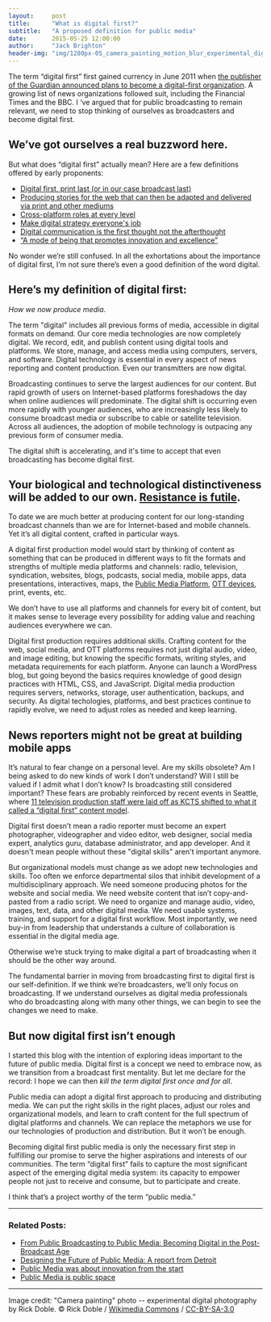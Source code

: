 ```yaml
---
layout:     post
title:      "What is digital first?"
subtitle:   "A proposed definition for public media"
date:       2015-05-25 12:00:00
author:     "Jack Brighton"
header-img: "img/1280px-05_camera_painting_motion_blur_experimental_digital_photography_by_Rick_Doble.jpg"
---
```


The term “digital first” first gained currency in June 2011 when [the publisher of the Guardian announced plans to become a digital-first organization](http://www.theguardian.com/gnm-press-office/guardian-news-media-digital-first-organisation). A growing list of news organizations followed suit, including the Financial Times and the BBC. I ‘ve argued that for public broadcasting to remain relevant, we need to stop thinking of ourselves as broadcasters and become digital first. 

## We’ve got ourselves a real buzzword here. 

But what does “digital first” actually mean? Here are a few definitions offered by early proponents:

- [Digital first, print last (or in our case broadcast last)](http://www.inma.org/blogs/integrated-advertising-sales/post.cfm/so-what-soes-digital-first-really-mean)
- [Producing stories for the web that can then be adapted and delivered via print and other mediums](http://www.epublishing.com/blogs/1-the-epublishing-blog/post/256-the-digital-first-publishing-strategy--it-s-about-time-)
- [Cross-platform roles at every level](https://www.journalism.co.uk/news/key-lessons-from-digital-first-magazine-leaders/s2/a554179/) 
- [Make digital strategy everyone's job](http://www.huffingtonpost.com/vala-afshar/digital-first_b_4975207.html)
- [Digital communication is the first thought not the afterthought](http://digitalbydefault.com/2012/09/29/digital-thirst/)
- [“A mode of being that promotes innovation and excellence”](http://www.technologyreview.com/view/428072/technology-review-goes-digital-first/)

No wonder we’re still confused. In all the exhortations about the importance of digital first, I’m not sure there’s even a good definition of the word digital.

## Here’s my definition of digital first:

_How we now produce media_. 

The term "digital" includes all previous forms of media, accessible in digital formats on demand. Our core media technologies are now completely digital. We record, edit, and publish content using digital tools and platforms. We store, manage, and access media using computers, servers, and software. Digital technology is essential in every aspect of news reporting and content production. Even our transmitters are now digital.

Broadcasting continues to serve the largest audiences for our content. But rapid growth of users on Internet-based platforms foreshadows the day when online audiences will predominate. The digital shift is occurring even more rapidly with younger audiences, who are increasingly less likely to consume broadcast media or subscribe to cable or satellite television. Across all audiences, the adoption of mobile technology is outpacing any previous form of consumer media.

The digital shift is accelerating, and it's time to accept that even broadcasting has become digital first.


## Your biological and technological distinctiveness will be added to our own. [Resistance is futile](http://en.wikipedia.org/wiki/Borg_%28Star_Trek%29).

To date we are much better at producing content for our long-standing broadcast channels than we are for Internet-based and mobile channels. Yet it’s all digital content, crafted in particular ways. 

A digital first production model would start by thinking of content as something that can be produced in different ways to fit the formats and strengths of multiple media platforms and channels: radio, television, syndication, websites, blogs, podcasts, social media, mobile apps, data presentations, interactives, maps, the [Public Media Platform](http://publicmediaplatform.org/), [OTT devices](http://en.wikipedia.org/wiki/Over-the-top_content), print, events, etc. 

We don’t have to use all platforms and channels for every bit of content, but it makes sense to leverage every possibility for adding value and reaching audiences everywhere we can.

Digital first production requires additional skills. Crafting content for the web, social media, and OTT platforms requires not just digital audio, video, and image editing, but knowing the specific formats, writing styles, and metadata requirements for each platform. Anyone can launch a WordPress blog, but going beyond the basics requires knowledge of good design practices with HTML, CSS, and JavaScript. Digital media production requires servers, networks, storage, user authentication, backups, and security. As digital techologies, platforms, and best practices continue to rapidly evolve, we need to adjust roles as needed and keep learning. 

## News reporters might not be great at building mobile apps

It’s natural to fear change on a personal level. Are my skills obsolete? Am I being asked to do new kinds of work I don’t understand? Will I still be valued if I admit what I don’t know? Is broadcasting still considered important? These fears are probably reinforced by recent events in Seattle, where [11 television production staff were laid off as KCTS shifted to what it called a “digital first” content model](http://current.org/2015/04/kcts-in-seattle-switches-to-digital-first-content-approach-cuts-11-employees/). 

Digital first doesn’t mean a radio reporter must become an expert photographer, videographer and video editor, web designer, social media expert, analytics guru, database administrator, and app developer. And it doesn't mean people without these "digital skills" aren't important anymore. 

But organizational models must change as we adopt new technologies and skills. Too often we enforce departmental silos that inhibit development of a multidisciplinary approach. We need someone producing photos for the website and social media. We need website content that isn’t copy-and-pasted from a radio script. We need to organize and manage audio, video, images, text, data, and other digital media. We need usable systems, training, and support for a digital first workflow. Most importantly, we need buy-in from leadership that understands a culture of collaboration is essential in the digital media age. 

Otherwise we’re stuck trying to make digital a part of broadcasting when it should be the other way around. 

The fundamental barrier in moving from broadcasting first to digital first is our self-definition. If we think we’re broadcasters, we’ll only focus on broadcasting. If we understand ourselves as digital media professionals who do broadcasting along with many other things, we can begin to see the changes we need to make. 


## But now digital first isn’t enough

I started this blog with the intention of exploring ideas important to the future of public media. Digital first is a concept we need to embrace now, as we transition from a broadcast first mentality. But let me declare for the record: I hope we can then _kill the term digital first once and for all_.

Public media can adopt a digital first approach to producing and distributing media. We can put the right skills in the right places, adjust our roles and organizational models, and learn to craft content for the full spectrum of digital platforms and channels. We can replace the metaphors we use for our technologies of production and distribution. But it won’t be enough. 

Becoming digital first public media is only the necessary first step in fulfilling our promise to serve the higher aspirations and interests of our communities. The term “digital first” fails to capture the most significant aspect of the emerging digital media system: its capacity to empower people not just to receive and consume, but to participate and create.  

I think that’s a project worthy of the term “public media.”

***

### Related Posts:

- [From Public Broadcasting to Public Media: Becoming Digital in the Post-Broadcast Age](http://jackbrighton.github.io/2015/05/18/becoming-digital/)
- [Designing the Future of Public Media: A report from Detroit](http://jackbrighton.github.io/2015/05/03/storytelling-workshop/)
- [Public Media was about innovation from the start](http://jackbrighton.github.io/2015/04/23/public-media-innovation/)
- [Public Media is public space](http://jackbrighton.github.io/2015/04/22/public-space/)

***

Image credit: "Camera painting" photo -- experimental digital photography by Rick Doble. © Rick Doble / [Wikimedia Commons](http://commons.wikimedia.org/wiki/File:05_camera_painting_motion_blur_experimental_digital_photography_by_Rick_Doble.jpg) / [CC-BY-SA-3.0](http://creativecommons.org/licenses/by-sa/3.0/)
